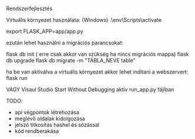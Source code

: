 Rendszerfejlesztés

Virtuális környezet használata: (Windows)
.\env\Scripts\activate

export FLASK_APP=app/app.py

ezután lehet használni a migrációs parancsokat:

flask db init ( erre csak akkor van szükség ha nincs migrációs mappa)
flask db upgrade
flask db migrate -m "TÁBLA_NEVE table"

ha be van aktiválva a virtuális környezet akkor lehet indítani a webszervert:
flask run

VAGY
Visaul Studio Start Without Debugging aktív run_app.py fájlban

TODO:
- api végpontok létrehozása
- meglévő oldalak kidolgozása
- jelszó titkosítás hashel és sózással
- kód rendberakása